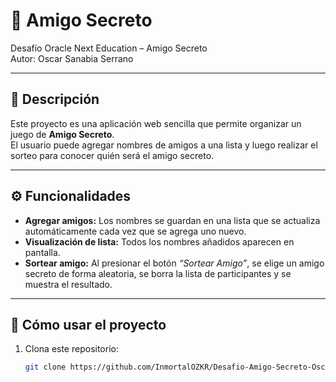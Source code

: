 # 🎁 Amigo Secreto  

Desafío Oracle Next Education – Amigo Secreto  
Autor: Oscar Sanabia Serrano  

---

## 📖 Descripción

Este proyecto es una aplicación web sencilla que permite organizar un juego de **Amigo Secreto**.  
El usuario puede agregar nombres de amigos a una lista y luego realizar el sorteo para conocer quién será el amigo secreto.

---

## ⚙️ Funcionalidades

- **Agregar amigos:** Los nombres se guardan en una lista que se actualiza automáticamente cada vez que se agrega uno nuevo.  
- **Visualización de lista:** Todos los nombres añadidos aparecen en pantalla.  
- **Sortear amigo:** Al presionar el botón *“Sortear Amigo”*, se elige un amigo secreto de forma aleatoria, se borra la lista de participantes y se muestra el resultado.  

---

## 🚀 Cómo usar el proyecto

1. Clona este repositorio:  
   ```bash
   git clone https://github.com/InmortalOZKR/Desafio-Amigo-Secreto-Oscar-Sanabia-Serrano.git
